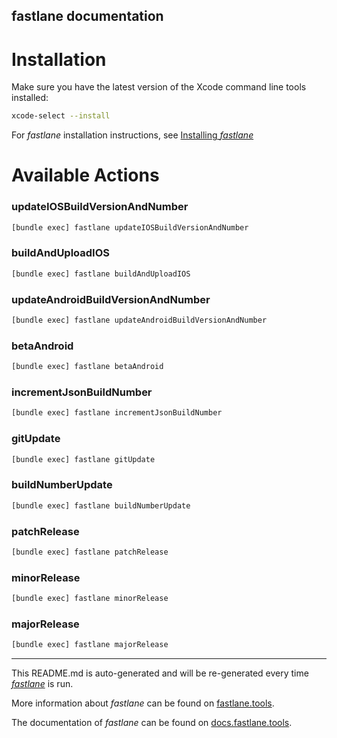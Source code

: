 fastlane documentation
----

# Installation

Make sure you have the latest version of the Xcode command line tools installed:

```sh
xcode-select --install
```

For _fastlane_ installation instructions, see [Installing _fastlane_](https://docs.fastlane.tools/#installing-fastlane)

# Available Actions

### updateIOSBuildVersionAndNumber

```sh
[bundle exec] fastlane updateIOSBuildVersionAndNumber
```



### buildAndUploadIOS

```sh
[bundle exec] fastlane buildAndUploadIOS
```



### updateAndroidBuildVersionAndNumber

```sh
[bundle exec] fastlane updateAndroidBuildVersionAndNumber
```



### betaAndroid

```sh
[bundle exec] fastlane betaAndroid
```



### incrementJsonBuildNumber

```sh
[bundle exec] fastlane incrementJsonBuildNumber
```



### gitUpdate

```sh
[bundle exec] fastlane gitUpdate
```



### buildNumberUpdate

```sh
[bundle exec] fastlane buildNumberUpdate
```



### patchRelease

```sh
[bundle exec] fastlane patchRelease
```



### minorRelease

```sh
[bundle exec] fastlane minorRelease
```



### majorRelease

```sh
[bundle exec] fastlane majorRelease
```



----

This README.md is auto-generated and will be re-generated every time [_fastlane_](https://fastlane.tools) is run.

More information about _fastlane_ can be found on [fastlane.tools](https://fastlane.tools).

The documentation of _fastlane_ can be found on [docs.fastlane.tools](https://docs.fastlane.tools).
